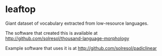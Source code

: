 # leaftop
Giant dataset of vocabulary extracted from low-resource languages.

The software that created this is available at http://github.com/solresol/thousand-language-morphology

Example software that uses it is at http://github.com/solresol/padiclinear
